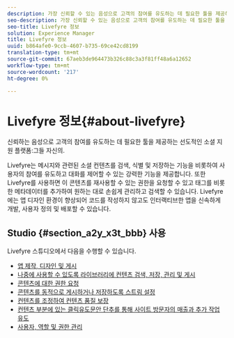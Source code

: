 ```yaml
---
description: 가장 신뢰할 수 있는 음성으로 고객의 참여를 유도하는 데 필요한 툴을 제공하는 선도적인 소셜 지원 플랫폼
seo-description: 가장 신뢰할 수 있는 음성으로 고객의 참여를 유도하는 데 필요한 툴을 제공하는 선도적인 소셜 지원 플랫폼
seo-title: Livefyre 정보
solution: Experience Manager
title: Livefyre 정보
uuid: b864afe0-9ccb-4607-b735-69ce42cd8199
translation-type: tm+mt
source-git-commit: 67aeb3de964473b326c88c3a3f81ff48a6a12652
workflow-type: tm+mt
source-wordcount: '217'
ht-degree: 0%

---
```



# Livefyre 정보{#about-livefyre}

신뢰하는 음성으로 고객의 참여를 유도하는 데 필요한 툴을 제공하는 선도적인 소셜 지원 플랫폼:그들 자신의.

Livefyre는 메시지와 관련된 소셜 컨텐츠를 검색, 식별 및 저장하는 기능을 비롯하여 사용자의 참여를 유도하고 대화를 제어할 수 있는 강력한 기능을 제공합니다. 또한 Livefyre를 사용하면 이 콘텐츠를 재사용할 수 있는 권한을 요청할 수 있고 태그를 비롯한 메타데이터를 추가하여 원하는 대로 손쉽게 관리하고 검색할 수 있습니다. Livefyre에는 앱 디자인 환경이 향상되어 코드를 작성하지 않고도 인터랙티브한 앱을 신속하게 개발, 사용자 정의 및 배포할 수 있습니다.

## Studio {#section_a2y_x3t_bbb} 사용

Livefyre 스튜디오에서 다음을 수행할 수 있습니다.

* [앱 제작, 디자인 및 게시](c-about-apps/c-about-apps.md#c_about_apps)
* [나중에 사용할 수 있도록 라이브러리에 컨텐츠 검색, 저장, 관리 및 게시](c-library/c-assets/c-assets.md)
* [콘텐츠에 대한 권한 요청](c-how-requesting-rights-works/t-send-a-rights-request-to-own-a-digital-asset.md#t_send_a_rights_request_to_own_a_digital_asset)
* [콘텐츠를 동적으로 게시하거나 저장하도록 스트림 설정](c-streams/t-create-a-new-stream.md#t_create_a_new_stream)
* [컨텐츠를 조정하여 컨텐츠 품질 보장](c-features-livefyre/c-about-moderation/c-setting-up-moderation.md#c_setting_up_moderation)
* [컨텐츠 부분에 있는 클릭유도문안 단추를 통해 사이트 방문자의 매출과 추가 작업 유도](c-features-livefyre/c-ugc-commerce.md#c_ugc_commerce)
* [사용자, 역할 및 권한 관리](c-about-apps/c-about-apps.md#c_about_apps)

